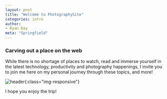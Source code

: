 ```yaml
---
layout: post
title: "Welcome to PhotographySite"
categories: intro
author:
- Ryan Day
meta: "Springfield"
---
```

### Carving out a place on the web
While there is no shortage of places to watch, read and immerse yourself in the latest technology, productivity and photography happenings, I invite you to join me here on my personal journey through these topics, and more!

![header](https://live.staticflickr.com/65535/51670577933_8c1223d248.jpg){:class="img-responsive"}

I hope you enjoy the trip!
